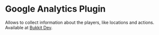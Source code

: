 Google Analytics Plugin
==============

Allows to collect information about the players, like locations and actions.
Available at [Bukkit Dev](http://dev.bukkit.org/bukkit-plugins/googleanalyticsplugin/).